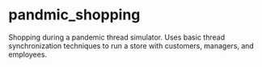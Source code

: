 # pandmic_shopping
Shopping during a pandemic thread simulator. Uses basic thread synchronization techniques to run a store with customers, managers, and employees. 

